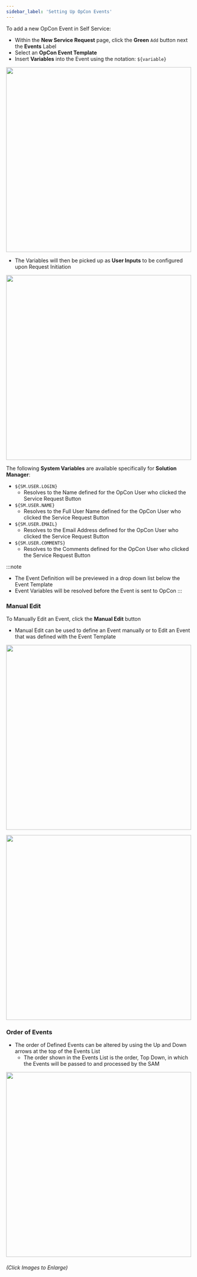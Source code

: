```yaml
---
sidebar_label: 'Setting Up OpCon Events'
---
```


To add a new OpCon Event in Self Service:

* Within the **New Service Request** page, click the **Green** ```Add``` button next the **Events** Label
* Select an **OpCon Event Template** 
* Insert **Variables** into the Event using the notation: ```${variable}```

<a href="imgbasic/SelfServiceEditEvent.png" target="_blank"><img src="imgbasic/SelfServiceEditEvent.png" width="500"></img></a>

* The Variables will then be picked up as **User Inputs** to be configured upon Request Initiation

<a href="imgbasic/SelfServiceVariableUserInputs.png" target="_blank"><img src="imgbasic/SelfServiceVariableUserInputs.png" width="500"></img></a>

The following **System Variables** are available specifically for **Solution Manager**:

* ```${SM.USER.LOGIN}```
    * Resolves to the Name defined for the OpCon User who clicked the Service Request Button
* ```${SM.USER.NAME}```
    * Resolves to the Full User Name defined for the OpCon User who clicked the Service Request Button
* ```${SM.USER.EMAIL}```
    * Resolves to the Email Address defined for the OpCon User who clicked the Service Request Button
* ```${SM.USER.COMMENTS}```
    * Resolves to the Comments defined for the OpCon User who clicked the Service Request Button

:::note
* The Event Definition will be previewed in a drop down list below the Event Template
* Event Variables will be resolved before the Event is sent to OpCon
:::

### Manual Edit

To Manually Edit an Event, click the **Manual Edit** button

* Manual Edit can be used to define an Event manually or to Edit an Event that was defined with the Event Template

<a href="imgbasic/SelfServiceEventManualEditButton.png" target="_blank"><img src="imgbasic/SelfServiceEventManualEditButton.png" width="500"></img></a>

<a href="imgbasic/SelfServiceEventManualEditScreen.png" target="_blank"><img src="imgbasic/SelfServiceEventManualEditScreen.png" width="500"></img></a>

### Order of Events

* The order of Defined Events can be altered by using the Up and Down arrows at the top of the Events List
    * The order shown in the Events List is the order, Top Down, in which the Events will be passed to and processed by the SAM

<a href="imgbasic/SelfServiceEventOrder.png" target="_blank"><img src="imgbasic/SelfServiceEventOrder.png" width="500"></img></a>

###### (Click Images to Enlarge)